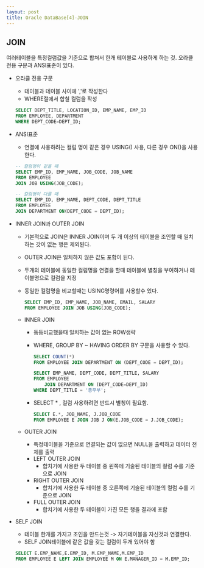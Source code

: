 ```yaml
---
layout: post
title: Oracle DataBase[4]-JOIN
---
```


## JOIN

여러테이블을 특정컬럼값을 기준으로 합쳐서 한개 테이블로 사용하게 하는 것.
오라클 전용 구문과 ANSI표준이 있다.
- 오라클 전용 구문
    - 테이블과 테이블 사이에 ','로 작성한다
    - WHERE절에서 합칠 컬럼을 작성
    
    ```sql
    SELECT DEPT_TITLE, LOCATION_ID, EMP_NAME, EMP_ID
    FROM EMPLOYEE, DEPARTMENT
    WHERE DEPT_CODE=DEPT_ID;

    ```
- ANSI표준
    - 연결에 사용하려는 컬럼 명이 같은 경우 USING() 사용, 다른 경우 ON()을 사용한다.
    
    ```sql
    -- 컬럼명이 같을 때
    SELECT EMP_ID, EMP_NAME, JOB_CODE, JOB_NAME
    FROM EMPLOYEE
    JOIN JOB USING(JOB_CODE);
    
    -- 컬럼명이 다를 때
    SELECT EMP_ID, EMP_NAME, DEPT_CODE, DEPT_TITLE
    FROM EMPLOYEE
    JOIN DEPARTMENT ON(DEPT_CODE = DEPT_ID);
    ```
    
- INNER JOIN과 OUTER JOIN
    - 기본적으로 JOIN은 INNER JOIN이며 두 개 이상의 테이블을 조인할 때 일치하는 갓이 없는 행은 제외된다.
    - OUTER JOIN은 일치하지 않은 값도 포함이 된다.
    - 두개의 테이블에 동일한 컬럼명을 연결을 할때 테이블에 별칭을 부여하거나 테이블명으로 컬럼을 지정
    - 동일한 컬럼명을 비교할때는 USING명령어를 사용할수 있다.
    
        ```sql
        SELECT EMP_ID, EMP_NAME, JOB_NAME, EMAIL, SALARY
        FROM EMPLOYEE JOIN JOB USING(JOB_CODE);
        ```
    - INNER JOIN
        - 동등비교했을때 일치하는 값이 없는 ROW생략
        - WHERE, GROUP BY ~ HAVING ORDER BY 구문을 사용할 수 있다.
        
            ```sql
            SELECT COUNT(*)
            FROM EMPLOYEE JOIN DEPARTMENT ON (DEPT_CODE = DEPT_ID);

            SELECT EMP_NAME, DEPT_CODE, DEPT_TITLE, SALARY
            FROM EMPLOYEE
                JOIN DEPARTMENT ON (DEPT_CODE=DEPT_ID)
            WHERE DEPT_TITLE = '총무부';
            ```
        - SELECT * , 컬럼 사용하려면 반드시 별칭이 필요함.
            ```sql
            SELECT E.*, JOB_NAME, J.JOB_CODE
            FROM EMPLOYEE E JOIN JOB J ON(E.JOB_CODE = J.JOB_CODE);
            ```
    - OUTER JOIN
        - 특정테이블을 기준으로 연결되는 값이 없으면 NULL을 출력하고 데이터 전체를 출력
        - LEFT OUTER JOIN
            - 합치기에 사용한 두 테이블 중 왼쪽에 기술된 테이블의 컬럼 수를 기준으로 JOIN
        - RIGHT OUTER JOIN
            - 합치기에 사용한 두 테이블 중 오른쪽에 기술된 테이블의 컬럼 수를 기준으로 JOIN
        - FULL OUTER JOIN
            - 합치기에 사용한 두 테이블이 가진 모든 행을 결과에 포함
 
 
 - SELF JOIN
    - 테이블 한개를 가지고 조인을 만드는것 -> 자기테이블을 자신것과 연결한다.
    - SELF JOIN테이블에 같은 값을 갖는 컬럼이 두개 있어야 함 
    ```sql
    SELECT E.EMP_NAME,E.EMP_ID, M.EMP_NAME,M.EMP_ID
    FROM EMPLOYEE E LEFT JOIN EMPLOYEE M ON E.MANAGER_ID = M.EMP_ID;
    ```
 









